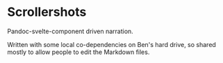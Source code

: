 # Scrollershots

Pandoc-svelte-component driven narration.

Written with some local co-dependencies on Ben's hard drive, so shared mostly to allow people to edit the Markdown files.
